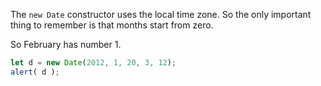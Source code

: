 The `new Date` constructor uses the local time zone. So the only important thing to remember is that months start from zero.

So February has number 1.

```js run
let d = new Date(2012, 1, 20, 3, 12);
alert( d );
```
